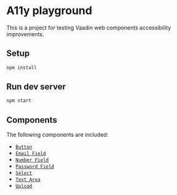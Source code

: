 # A11y playground

This is a project for testing Vaadin web components accessibility improvements.

## Setup

```sh
npm install
```

## Run dev server

```sh
npm start
```

## Components

The following components are included:

- [`Button`](https://a11y-vaadin-playground.netlify.app/#button)
- [`Email Field`](https://a11y-vaadin-playground.netlify.app/#email-field)
- [`Number Field`](https://a11y-vaadin-playground.netlify.app/#number-field)
- [`Password Field`](https://a11y-vaadin-playground.netlify.app/#password-field)
- [`Select`](https://a11y-vaadin-playground.netlify.app/#select)
- [`Text Area`](https://a11y-vaadin-playground.netlify.app/#text-area)
- [`Upload`](https://a11y-vaadin-playground.netlify.app/#upload)

